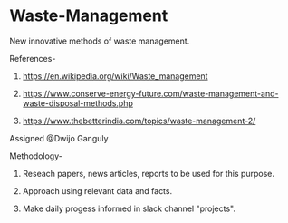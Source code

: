 # Waste-Management
New innovative methods of waste management.

References-

1. https://en.wikipedia.org/wiki/Waste_management

2. https://www.conserve-energy-future.com/waste-management-and-waste-disposal-methods.php

3. https://www.thebetterindia.com/topics/waste-management-2/

Assigned @Dwijo Ganguly

Methodology-

1. Reseach papers, news articles, reports to be used for this purpose.

2. Approach using relevant data and facts.

3. Make daily progess informed in slack channel "projects".
